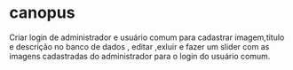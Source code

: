 # canopus
 Criar login de administrador e usuário comum para cadastrar imagem,titulo e descrição no banco de dados , editar ,exluir e fazer um slider com as imagens cadastradas do administrador para o login do usuário comum.
